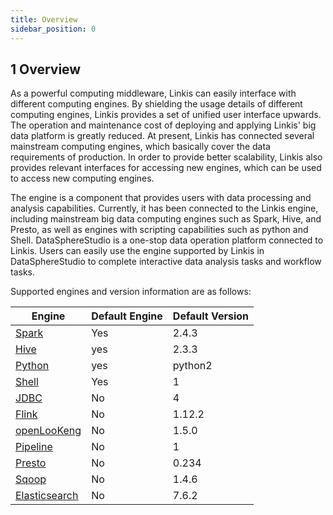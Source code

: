 ```yaml
---
title: Overview
sidebar_position: 0
---
```

## 1 Overview
As a powerful computing middleware, Linkis can easily interface with different computing engines. By shielding the usage details of different computing engines, Linkis provides a set of unified user interface upwards.
The operation and maintenance cost of deploying and applying Linkis' big data platform is greatly reduced. At present, Linkis has connected several mainstream computing engines, which basically cover the data requirements of production.
In order to provide better scalability, Linkis also provides relevant interfaces for accessing new engines, which can be used to access new computing engines.
 
The engine is a component that provides users with data processing and analysis capabilities. Currently, it has been connected to the Linkis engine, including mainstream big data computing engines such as Spark, Hive, and Presto, as well as engines with scripting capabilities such as python and Shell.
DataSphereStudio is a one-stop data operation platform connected to Linkis. Users can easily use the engine supported by Linkis in DataSphereStudio to complete interactive data analysis tasks and workflow tasks.

Supported engines and version information are as follows:

| Engine | Default Engine | Default Version |
|--------------| -- | ---- |
| [Spark](./spark.md) | Yes | 2.4.3 |
| [Hive](./hive.md) | yes | 2.3.3 |
| [Python](./python.md) | yes | python2 |
| [Shell](./shell.md) | Yes | 1 |
| [JDBC](./jdbc.md) | No | 4 |
| [Flink](./flink.md) | No | 1.12.2 |
| [openLooKeng](./openlookeng.md) | No | 1.5.0 |
| [Pipeline](./pipeline.md) | No | 1 |
| [Presto](./presto.md) | No | 0.234 |
| [Sqoop](./sqoop.md) | No | 1.4.6 |
| [Elasticsearch](./elasticsearch.md) | No | 7.6.2 |